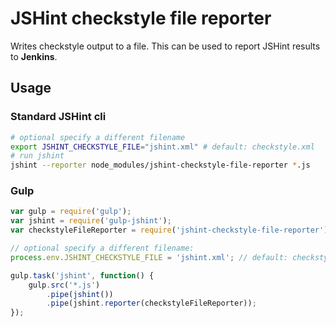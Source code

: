 # JSHint checkstyle file reporter

Writes checkstyle output to a file. This can be used to report JSHint results to **Jenkins**.

## Usage

### Standard JSHint cli

```bash
# optional specify a different filename
export JSHINT_CHECKSTYLE_FILE="jshint.xml" # default: checkstyle.xml
# run jshint
jshint --reporter node_modules/jshint-checkstyle-file-reporter *.js
```

### Gulp

```javascript
var gulp = require('gulp');
var jshint = require('gulp-jshint');
var checkstyleFileReporter = require('jshint-checkstyle-file-reporter');

// optional specify a different filename:
process.env.JSHINT_CHECKSTYLE_FILE = 'jshint.xml'; // default: checkstyle.xml

gulp.task('jshint', function() {
	gulp.src('*.js')
		.pipe(jshint())
		.pipe(jshint.reporter(checkstyleFileReporter));
});
```